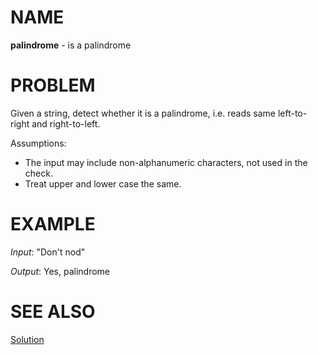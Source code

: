 # NAME

**palindrome** - is a palindrome


# PROBLEM

Given a string, detect whether it is a palindrome, i.e. reads same left-to-right
and right-to-left.

Assumptions:

  * The input may include non-alphanumeric characters, not used in the check.
  * Treat upper and lower case the same.


# EXAMPLE

*Input*: "Don't nod"

*Output*: Yes, palindrome


# SEE ALSO

[Solution](./solution.md)
